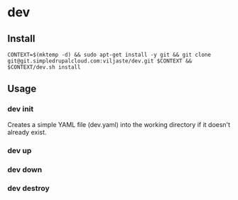 dev
===

Install
-------

    CONTEXT=$(mktemp -d) && sudo apt-get install -y git && git clone git@git.simpledrupalcloud.com:viljaste/dev.git $CONTEXT && $CONTEXT/dev.sh install

Usage
-----

### dev init

Creates a simple YAML file (dev.yaml) into the working directory if it doesn't already exist.

### dev up

### dev down

### dev destroy